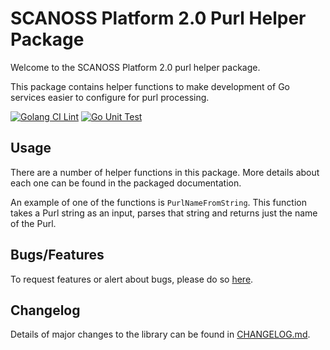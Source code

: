 # SCANOSS Platform 2.0 Purl Helper Package
Welcome to the SCANOSS Platform 2.0 purl helper package.

This package contains helper functions to make development of Go services easier to configure for purl processing.

[![Golang CI Lint](https://github.com/scanoss/go-purl-helper/actions/workflows/golangci-lint.yml/badge.svg)](https://github.com/scanoss/go-purl-helper/actions/workflows/golangci-lint.yml)
[![Go Unit Test](https://github.com/scanoss/go-purl-helper/actions/workflows/go-ci.yml/badge.svg)](https://github.com/scanoss/go-purl-helper/actions/workflows/go-ci.yml)

## Usage
There are a number of helper functions in this package. More details about each one can be found in the packaged documentation.

An example of one of the functions is `PurlNameFromString`. This function takes a Purl string as an input, parses that string and returns just the name of the Purl.

## Bugs/Features
To request features or alert about bugs, please do so [here](https://github.com/scanoss/go-purl-helper/issues).

## Changelog
Details of major changes to the library can be found in [CHANGELOG.md](CHANGELOG.md).
